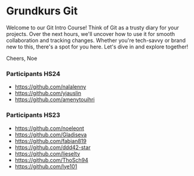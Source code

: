 # Grundkurs Git

Welcome to our Git Intro Course! Think of Git as a trusty diary for your projects. Over the next hours, we'll uncover how to use it for smooth collaboration and tracking changes. Whether you're tech-savvy or brand new to this, there's a spot for you here. Let's dive in and explore together!

Cheers,
Noe

### Participants HS24 

- https://github.com/nalalenny
- https://github.com/yjauslin
- https://github.com/amenytouihri


### Participants HS23

- https://github.com/noeleont
- https://github.com/Gladiseva
- https://github.com/fabian819
- https://github.com/ddd42-star
- https://github.com/lieselty
- https://github.com/ThoSch94
- https://github.com/lye101


<!--

**Here are some ideas to get you started:**

🙋‍♀️ A short introduction - what is your organization all about?
🌈 Contribution guidelines - how can the community get involved?
👩‍💻 Useful resources - where can the community find your docs? Is there anything else the community should know?
🍿 Fun facts - what does your team eat for breakfast?
🧙 Remember, you can do mighty things with the power of [Markdown](https://docs.github.com/github/writing-on-github/getting-started-with-writing-and-formatting-on-github/basic-writing-and-formatting-syntax)
-->
